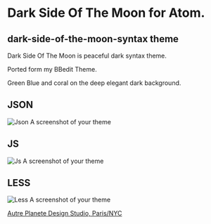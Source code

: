 # Dark Side Of The Moon for Atom.

## dark-side-of-the-moon-syntax theme

Dark Side Of The Moon is peaceful dark syntax theme.

Ported form my BBedit Theme.

Green Blue and coral on the deep elegant dark background.

## JSON

![Json A screenshot of your theme](https://raw.githubusercontent.com/thierryc/dark-side-of-the-moon-syntax/master/img/js_screen.png)

## JS

![Js A screenshot of your theme](https://raw.githubusercontent.com/thierryc/dark-side-of-the-moon-syntax/master/img/json_screen.png)

## LESS

![Less A screenshot of your theme](https://raw.githubusercontent.com/thierryc/dark-side-of-the-moon-syntax/master/img/less_screen.png)


[Autre Planete Design Studio, Paris/NYC](http://www.autreplanete.com/)

